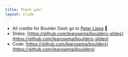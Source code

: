 ```yaml
---
title: Thank you!
layout: slide
---
```


- All credits for Boulder Dash go to [Peter Liepa](https://brainjam.ca) 💜
- Slides: [https://github.com/learosema/boulders-slides](https://github.com/learosema/boulders-slides)
- Code: [https://github.com/learosema/boulders](https://github.com/learosema/boulders)
